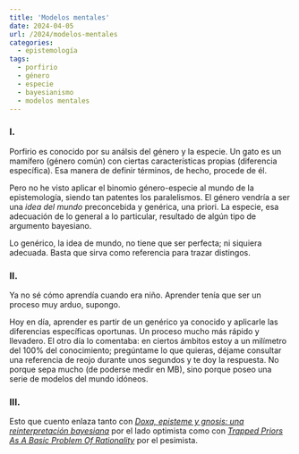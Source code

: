 ```yaml
---
title: 'Modelos mentales'
date: 2024-04-05
url: /2024/modelos-mentales
categories:
  - epistemología
tags:
  - porfirio
  - género
  - especie
  - bayesianismo
  - modelos mentales
---
```


### I.

Porfirio es conocido por su análsis del género y la especie. Un gato es un mamífero (género común) con ciertas características propias (diferencia específica). Esa manera de definir términos, de hecho, procede de él.

Pero no he visto aplicar el binomio género-especie al mundo de la epistemología, siendo tan patentes los paralelismos. El género vendría a ser una _idea del mundo_ preconcebida y genérica, una priori. La especie, esa adecuación de lo general a lo particular, resultado de algún tipo de argumento bayesiano.

Lo genérico, la idea de mundo, no tiene que ser perfecta; ni siquiera adecuada. Basta que sirva como referencia para trazar distingos.

### II.

Ya no sé cómo aprendía cuando era niño. Aprender tenía que ser un proceso muy arduo, supongo.

Hoy en día, aprender es partir de un genérico ya conocido y aplicarle las diferencias específicas oportunas. Un proceso mucho más rápido y llevadero. El otro día lo comentaba: en ciertos ámbitos estoy a un milímetro del 100% del conocimiento; pregúntame lo que quieras, déjame consultar una referencia de reojo durante unos segundos y te doy la respuesta. No porque sepa mucho (de poderse medir en MB), sino porque poseo una serie de modelos del mundo idóneos.

### III.

Esto que cuento enlaza tanto con
[_Doxa, episteme y gnosis: una reinterpretación bayesiana_](https://datanalytics.com/2022/04/07/doxa-episteme-gnosis-interpretacion-bayesiana/)
por el lado optimista como con
[_Trapped Priors As A Basic Problem Of Rationality_](https://www.astralcodexten.com/p/trapped-priors-as-a-basic-problem)
por el pesimista.
